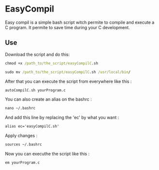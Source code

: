 # EasyCompil
Easy compil is a simple bash script witch permite to compile and execute a C program. 
It permite to save time during your C development.

## Use
Download the script and do this: 

```cmd
chmod +x /path_to/the_script/easyCompilC.sh
```

```cmd
sudo mv /path_to/the_script/easyCompilC.sh /usr/local/bin/
```

After that you can execute the script from everywhere like this :
```cmd
autoCompilC.sh yourProgram.c 
```

You can also create an alias on the bashrc :

```cmd
nano ~/.bashrc 
```

And add this line by replacing the 'ec' by what you want :
```cmd
alias ec='easyCompilC.sh'
```

Apply changes :
```cmd
sources ~/.bashrc 
```

Now you can executhe the script like this :
```cmd
em yourProgram.c 
```